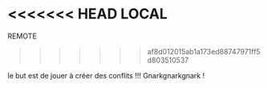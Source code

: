 <<<<<<< HEAD
LOCAL
=======
REMOTE
>>>>>>> af8d012015ab1a173ed88747971ff5d803510537

le but est de jouer à créer des conflits !!! Gnarkgnarkgnark !

